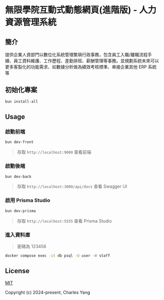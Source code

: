 # 無限學院互動式動態網頁(進階版) - 人力資源管理系統

## 簡介

提供企業人資部門以數位化系統管理繁瑣行政事務，包含員工入職/離職流程手續、員工資料維護、工作歷程、差勤排班、薪酬管理等事務。並規劃系統未來可以更多客製化的功能需求、如數據分析做為績效考核標準、串接企業其他 ERP 系統等

## 初始化專案

```bash
bun install-all
```

## Usage

### 啟動前端

```bash
bun dev-front
```

> 存取 `http://localhost:9000` 查看前端

### 啟動後端

```bash
bun dev-back
```

> 存取 `http://localhost:3000/api/docs` 查看 Swagger UI

### 啟用 Prisma Studio

```bash
bun dev-prisma
```

> 存取 `http://localhost:5555` 查看 Prisma Studio

### 進入資料庫

> 密碼為 123456

```bash
docker compose exec -it db psql -U user -W staff
```

## License

[MIT](https://opensource.org/licenses/MIT)

Copyright (c) 2024-present, Charles Yang
